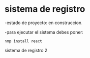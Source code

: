 <h1> sistema de registro </h1>

-estado de proyecto: en construccion.

-para ejecutar el sistema debes poner:

``nmp install react``

sistema de registro 2
